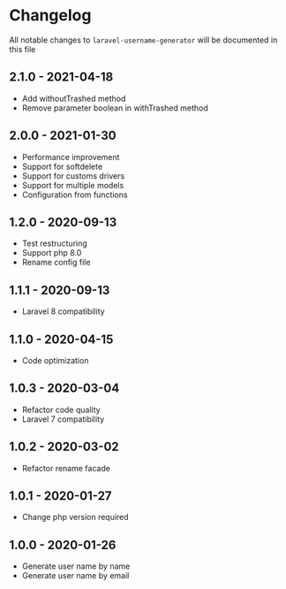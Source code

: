 # Changelog

All notable changes to `laravel-username-generator` will be documented in this file

## 2.1.0 - 2021-04-18

- Add withoutTrashed method
- Remove parameter boolean in withTrashed method

## 2.0.0 - 2021-01-30

- Performance improvement
- Support for softdelete
- Support for customs drivers
- Support for multiple models
- Configuration from functions

## 1.2.0 - 2020-09-13

- Test restructuring
- Support php 8.0
- Rename config file

## 1.1.1 - 2020-09-13

- Laravel 8 compatibility

## 1.1.0 - 2020-04-15

- Code optimization

## 1.0.3 - 2020-03-04

- Refactor code quality
- Laravel 7 compatibility

## 1.0.2 - 2020-03-02

- Refactor rename facade

## 1.0.1 - 2020-01-27

- Change php version required

## 1.0.0 - 2020-01-26

- Generate user name by name
- Generate user name by email
